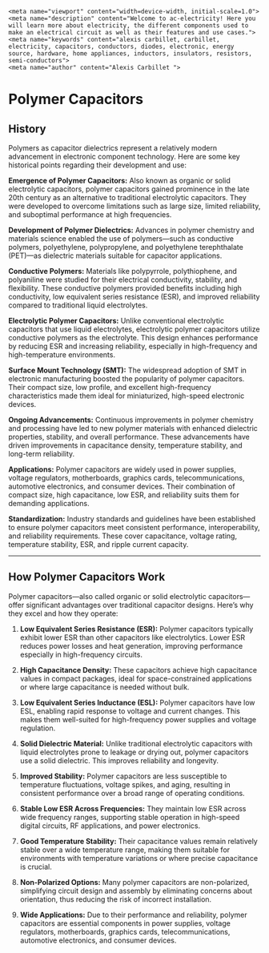     <meta name="viewport" content="width=device-width, initial-scale=1.0">
    <meta name="description" content="Welcome to ac-electricity! Here you will learn more about electricity, the different components used to make an electrical circuit as well as their features and use cases.">
    <meta name="keywords" content="alexis carbillet, carbillet, electricity, capacitors, conductors, diodes, electronic, energy source, hardware, home appliances, inductors, insulators, resistors, semi-conductors">
    <meta name="author" content="Alexis Carbillet ">
</head>

# Polymer Capacitors

## History

Polymers as capacitor dielectrics represent a relatively modern advancement in electronic component technology. Here are some key historical points regarding their development and use:

**Emergence of Polymer Capacitors:** Also known as organic or solid electrolytic capacitors, polymer capacitors gained prominence in the late 20th century as an alternative to traditional electrolytic capacitors. They were developed to overcome limitations such as large size, limited reliability, and suboptimal performance at high frequencies.

**Development of Polymer Dielectrics:** Advances in polymer chemistry and materials science enabled the use of polymers—such as conductive polymers, polyethylene, polypropylene, and polyethylene terephthalate (PET)—as dielectric materials suitable for capacitor applications.

**Conductive Polymers:** Materials like polypyrrole, polythiophene, and polyaniline were studied for their electrical conductivity, stability, and flexibility. These conductive polymers provided benefits including high conductivity, low equivalent series resistance (ESR), and improved reliability compared to traditional liquid electrolytes.

**Electrolytic Polymer Capacitors:** Unlike conventional electrolytic capacitors that use liquid electrolytes, electrolytic polymer capacitors utilize conductive polymers as the electrolyte. This design enhances performance by reducing ESR and increasing reliability, especially in high-frequency and high-temperature environments.

**Surface Mount Technology (SMT):** The widespread adoption of SMT in electronic manufacturing boosted the popularity of polymer capacitors. Their compact size, low profile, and excellent high-frequency characteristics made them ideal for miniaturized, high-speed electronic devices.

**Ongoing Advancements:** Continuous improvements in polymer chemistry and processing have led to new polymer materials with enhanced dielectric properties, stability, and overall performance. These advancements have driven improvements in capacitance density, temperature stability, and long-term reliability.

**Applications:** Polymer capacitors are widely used in power supplies, voltage regulators, motherboards, graphics cards, telecommunications, automotive electronics, and consumer devices. Their combination of compact size, high capacitance, low ESR, and reliability suits them for demanding applications.

**Standardization:** Industry standards and guidelines have been established to ensure polymer capacitors meet consistent performance, interoperability, and reliability requirements. These cover capacitance, voltage rating, temperature stability, ESR, and ripple current capacity.

---

## How Polymer Capacitors Work

Polymer capacitors—also called organic or solid electrolytic capacitors—offer significant advantages over traditional capacitor designs. Here’s why they excel and how they operate:

1. **Low Equivalent Series Resistance (ESR):** Polymer capacitors typically exhibit lower ESR than other capacitors like electrolytics. Lower ESR reduces power losses and heat generation, improving performance especially in high-frequency circuits.

2. **High Capacitance Density:** These capacitors achieve high capacitance values in compact packages, ideal for space-constrained applications or where large capacitance is needed without bulk.

3. **Low Equivalent Series Inductance (ESL):** Polymer capacitors have low ESL, enabling rapid response to voltage and current changes. This makes them well-suited for high-frequency power supplies and voltage regulation.

4. **Solid Dielectric Material:** Unlike traditional electrolytic capacitors with liquid electrolytes prone to leakage or drying out, polymer capacitors use a solid dielectric. This improves reliability and longevity.

5. **Improved Stability:** Polymer capacitors are less susceptible to temperature fluctuations, voltage spikes, and aging, resulting in consistent performance over a broad range of operating conditions.

6. **Stable Low ESR Across Frequencies:** They maintain low ESR across wide frequency ranges, supporting stable operation in high-speed digital circuits, RF applications, and power electronics.

7. **Good Temperature Stability:** Their capacitance values remain relatively stable over a wide temperature range, making them suitable for environments with temperature variations or where precise capacitance is crucial.

8. **Non-Polarized Options:** Many polymer capacitors are non-polarized, simplifying circuit design and assembly by eliminating concerns about orientation, thus reducing the risk of incorrect installation.

9. **Wide Applications:** Due to their performance and reliability, polymer capacitors are essential components in power supplies, voltage regulators, motherboards, graphics cards, telecommunications, automotive electronics, and consumer devices.
